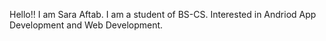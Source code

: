 Hello!! I am Sara Aftab. I am a student of BS-CS. Interested in Andriod App Development and Web Development.
